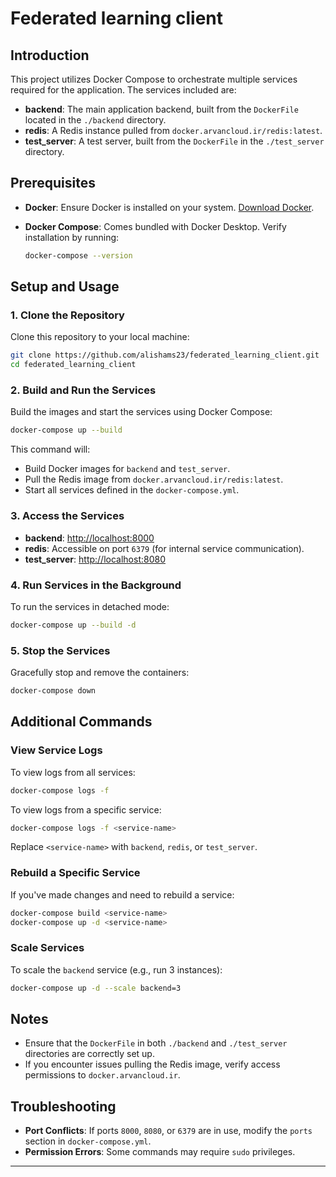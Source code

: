 # Federated learning client

## Introduction

This project utilizes Docker Compose to orchestrate multiple services required for the application. The services included are:

- **backend**: The main application backend, built from the `DockerFile` located in the `./backend` directory.
- **redis**: A Redis instance pulled from `docker.arvancloud.ir/redis:latest`.
- **test_server**: A test server, built from the `DockerFile` in the `./test_server` directory.

## Prerequisites

- **Docker**: Ensure Docker is installed on your system. [Download Docker](https://www.docker.com/get-started).
- **Docker Compose**: Comes bundled with Docker Desktop. Verify installation by running:

  ```bash
  docker-compose --version
  ```

## Setup and Usage

### 1. Clone the Repository

Clone this repository to your local machine:

```bash
git clone https://github.com/alishams23/federated_learning_client.git
cd federated_learning_client
```

### 2. Build and Run the Services

Build the images and start the services using Docker Compose:

```bash
docker-compose up --build
```

This command will:

- Build Docker images for `backend` and `test_server`.
- Pull the Redis image from `docker.arvancloud.ir/redis:latest`.
- Start all services defined in the `docker-compose.yml`.
    
### 3. Access the Services

- **backend**: [http://localhost:8000](http://localhost:8000)
- **redis**: Accessible on port `6379` (for internal service communication).
- **test_server**: [http://localhost:8080](http://localhost:8080)

### 4. Run Services in the Background

To run the services in detached mode:

```bash
docker-compose up --build -d
```

### 5. Stop the Services

Gracefully stop and remove the containers:

```bash
docker-compose down
```

## Additional Commands

### View Service Logs

To view logs from all services:

```bash
docker-compose logs -f
```

To view logs from a specific service:

```bash
docker-compose logs -f <service-name>
```

Replace `<service-name>` with `backend`, `redis`, or `test_server`.

### Rebuild a Specific Service

If you've made changes and need to rebuild a service:

```bash
docker-compose build <service-name>
docker-compose up -d <service-name>
```

### Scale Services

To scale the `backend` service (e.g., run 3 instances):

```bash
docker-compose up -d --scale backend=3
```

## Notes

- Ensure that the `DockerFile` in both `./backend` and `./test_server` directories are correctly set up.
- If you encounter issues pulling the Redis image, verify access permissions to `docker.arvancloud.ir`.

## Troubleshooting

- **Port Conflicts**: If ports `8000`, `8080`, or `6379` are in use, modify the `ports` section in `docker-compose.yml`.
- **Permission Errors**: Some commands may require `sudo` privileges.

---